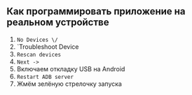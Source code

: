 ## Как программировать приложение на реальном устройстве

1. `No Devices \/`
2. `Troubleshoot Device 
3. `Rescan devices`
4. `Next ->`
5. Включаем откладку USB на Android
6. `Restart ADB server`
7. Жмём зелёную стрелочку запуска

